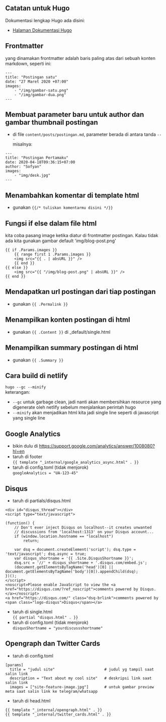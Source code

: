 ## Catatan untuk Hugo  

Dokumentasi lengkap Hugo ada disini:
- [Halaman Dokumentasi Hugo](https://gohugo.io/documentation)


## Frontmatter
yang dinamakan frontmatter adalah baris paling atas dari sebuah konten markdown, seperti ini:
```
---
title: "Postingan satu"
date: "27 Maret 2020 +07:00"
images:
    - "/img/gambar-satu.png"
    - "/img/gambar-dua.png"
---
```

## Membuat parameter baru untuk author dan gambar thumbnail postingan
- di file `content/posts/postingan.md`, parameter berada di antara tanda `---`  
misalnya:  
```
---
title: "Postingan Pertamaku"
date: 2020-04-18T09:36:15+07:00
author: "Sofyan"
images: 
    - "img/desk.jpg"
---
```

## Menambahkan komentar di template html
- gunakan `{{/* tuliskan komentarmu disini */}}`

## Fungsi if else dalam file html
kita coba pasang image ketika diatur di frontmatter postingan. 
Kalau tidak ada kita gunakan gambar default 'img/blog-post.png'
```
{{ if .Params.images }}
    {{ range first 1 .Params.images }}
    <img src="{{ . | absURL }}" />
    {{ end }}
{{ else }}
    <img src="{{ "/img/blog-post.png" | absURL }}" />
{{ end }}
```

## Mendapatkan url postingan dari tiap postingan
- gunakan `{{ .Permalink }}`

## Menampilkan konten postingan di html
- gunakan `{{ .Content }}` di _default/single.html

## Menampilkan summary postingan di html
- gunakan `{{ .Summary }}`



## Cara build di netlify
`hugo --gc --minify`  
keterangan:
- `--gc` untuk garbage clean, jadi nanti akan membersihkan resource yang digenerate oleh netlify sebelum
menjalankan perintah hugo
- `--minify` akan menjadikan html kita jadi single line seperti di javascript yang single line

## Google Analytics  
- bikin dulu di https://support.google.com/analytics/answer/1008080?hl=en  
- taruh di footer  
`{{ template "_internal/google_analytics_async.html" . }}`
- taruh di config.toml (tidak menjorok)  
`googleAnalytics = "UA-123-45"`

## Disqus  

- taruh di partials/disqus.html  
```
<div id="disqus_thread"></div>
<script type="text/javascript">

(function() {
    // Don't ever inject Disqus on localhost--it creates unwanted
    // discussions from 'localhost:1313' on your Disqus account...
    if (window.location.hostname == "localhost")
        return;

    var dsq = document.createElement('script'); dsq.type = 'text/javascript'; dsq.async = true;
    var disqus_shortname = '{{ .Site.DisqusShortname }}';
    dsq.src = '//' + disqus_shortname + '.disqus.com/embed.js';
    (document.getElementsByTagName('head')[0] || document.getElementsByTagName('body')[0]).appendChild(dsq);
})();
</script>
<noscript>Please enable JavaScript to view the <a href="https://disqus.com/?ref_noscript">comments powered by Disqus.</a></noscript>
<a href="https://disqus.com/" class="dsq-brlink">comments powered by <span class="logo-disqus">Disqus</span></a>
```
- taruh di single.html  
`{{ partial "disqus.html" . }}`
- taruh di config.toml (tidak menjorok)  
`disqusShortname = "yourdiscussshortname"`

## Opengraph dan Twitter Cards  

- taruh di config.toml  
```
[params]
  title = "judul site"                      # judul yg tampil saat salin link
  description = "Text about my cool site"   # deskripsi link saat salin link
  images = ["site-feature-image.jpg"]       # untuk gambar preview meta saat salin link ke telegram/whatsapp
```
- taruh di head.html  
```
{{ template "_internal/opengraph.html" . }}
{{ template "_internal/twitter_cards.html" . }}
```
